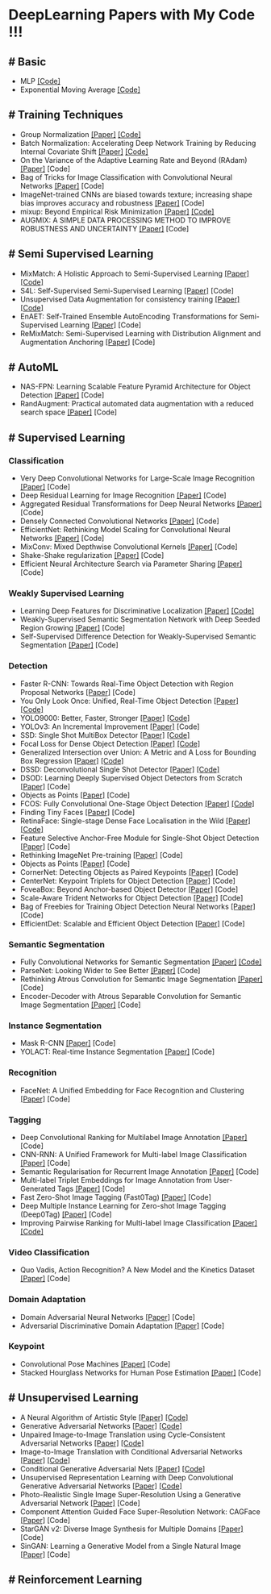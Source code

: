# DeepLearning Papers with My Code !!!

## # Basic
* MLP [[Code]](https://github.com/OFRIN/Tensorflow_MLP)
* Exponential Moving Average [[Code]](https://github.com/OFRIN/Tensorflow_Exponential_Moving_Average)

## # Training Techniques
* Group Normalization [[Paper]](https://arxiv.org/pdf/1803.08494.pdf) [[Code]](https://github.com/OFRIN/Tensorflow_Group_Norm_vs_Batch_Norm)
* Batch Normalization: Accelerating Deep Network Training by Reducing Internal Covariate Shift [[Paper]](https://arxiv.org/pdf/1502.03167.pdf) [[Code]](https://github.com/OFRIN/Tensorflow_Group_Norm_vs_Batch_Norm)
* On the Variance of the Adaptive Learning Rate and Beyond (RAdam) [[Paper]](https://arxiv.org/abs/1908.03265) [Code]
* Bag of Tricks for Image Classification with Convolutional Neural Networks [[Paper]](https://arxiv.org/abs/1812.01187) [Code]
* ImageNet-trained CNNs are biased towards texture; increasing shape bias improves accuracy and robustness [[Paper]](https://arxiv.org/abs/1811.12231) [Code]
* mixup: Beyond Empirical Risk Minimization [[Paper]](https://arxiv.org/abs/1710.09412) [[Code]](https://github.com/OFRIN/Tensorflow_MixUp)
* AUGMIX: A SIMPLE DATA PROCESSING METHOD TO IMPROVE ROBUSTNESS AND UNCERTAINTY [[Paper]](https://arxiv.org/pdf/1912.02781v1.pdf) [Code]

## # Semi Supervised Learning
* MixMatch: A Holistic Approach to Semi-Supervised Learning [[Paper]](https://arxiv.org/abs/1905.02249) [[Code]](https://github.com/OFRIN/Tensorflow_MixMatch)
* S4L: Self-Supervised Semi-Supervised Learning [[Paper]](https://arxiv.org/abs/1905.03670) [Code]
* Unsupervised Data Augmentation for consistency training [[Paper]](https://arxiv.org/abs/1904.12848) [[Code]](https://github.com/OFRIN/Tenorflow_UDA)
* EnAET: Self-Trained Ensemble AutoEncoding Transformations for Semi-Supervised Learning [[Paper]](https://arxiv.org/abs/1911.09265) [Code]
* ReMixMatch: Semi-Supervised Learning with Distribution Alignment and Augmentation Anchoring [[Paper]](https://arxiv.org/abs/1911.09785) [Code]

## # AutoML
* NAS-FPN: Learning Scalable Feature Pyramid Architecture for Object Detection [[Paper]](https://arxiv.org/abs/1904.07392) [Code]
* RandAugment: Practical automated data augmentation with a reduced search space [[Paper]](https://arxiv.org/abs/1909.13719)  [Code]

## # Supervised Learning

### Classification
* Very Deep Convolutional Networks for Large-Scale Image Recognition [[Paper]](https://arxiv.org/abs/1409.1556) [Code]
* Deep Residual Learning for Image Recognition [[Paper]](https://arxiv.org/abs/1512.03385) [Code]
* Aggregated Residual Transformations for Deep Neural Networks [[Paper]](https://arxiv.org/abs/1611.05431) [Code]
* Densely Connected Convolutional Networks [[Paper]](https://arxiv.org/abs/1608.06993) [Code]
* EfficientNet: Rethinking Model Scaling for Convolutional Neural Networks [[Paper]](https://arxiv.org/abs/1905.11946) [Code]
* MixConv: Mixed Depthwise Convolutional Kernels [[Paper]](https://bmvc2019.org/wp-content/uploads/papers/0583-paper.pdf) [Code]
* Shake-Shake regularization [[Paper]](https://arxiv.org/pdf/1705.07485.pdf) [Code]
* Efficient Neural Architecture Search via Parameter Sharing [[Paper]](https://arxiv.org/abs/1802.03268) [Code]

### Weakly Supervised Learning
* Learning Deep Features for Discriminative Localization [[Paper]](https://arxiv.org/abs/1512.04150) [[Code]](https://github.com/OFRIN/Tensorflow_Learning_Deep_Features_for_Discriminative_Localization)
* Weakly-Supervised Semantic Segmentation Network with Deep Seeded Region Growing [[Paper]](http://openaccess.thecvf.com/content_cvpr_2018/papers/Huang_Weakly-Supervised_Semantic_Segmentation_CVPR_2018_paper.pdf) [Code]
* Self-Supervised Difference Detection for Weakly-Supervised Semantic Segmentation [[Paper]](http://openaccess.thecvf.com/content_ICCV_2019/papers/Shimoda_Self-Supervised_Difference_Detection_for_Weakly-Supervised_Semantic_Segmentation_ICCV_2019_paper.pdf) [Code]

### Detection
* Faster R-CNN: Towards Real-Time Object Detection with Region Proposal Networks [[Paper]](https://arxiv.org/pdf/1506.01497.pdf) [Code]
* You Only Look Once: Unified, Real-Time Object Detection [[Paper]](https://arxiv.org/abs/1506.02640) [[Code]](https://github.com/OFRIN/Tensorflow_YOLOv1)
* YOLO9000: Better, Faster, Stronger [[Paper]](https://pjreddie.com/media/files/papers/YOLO9000.pdf) [[Code]](https://github.com/OFRIN/Tensorflow_YOLOv2)
* YOLOv3: An Incremental Improvement [[Paper]](https://pjreddie.com/media/files/papers/YOLOv3.pdf) [Code]
* SSD: Single Shot MultiBox Detector [[Paper]](https://arxiv.org/abs/1512.02325) [[Code]](https://github.com/OFRIN/Tensorflow_SSD)
* Focal Loss for Dense Object Detection [[Paper]](https://arxiv.org/abs/1708.02002) [[Code]](https://github.com/OFRIN/Tensorflow_RetinaNet)
* Generalized Intersection over Union: A Metric and A Loss for Bounding Box Regression [[Paper]](http://openaccess.thecvf.com/content_CVPR_2019/papers/Rezatofighi_Generalized_Intersection_Over_Union_A_Metric_and_a_Loss_for_CVPR_2019_paper.pdf) [[Code]](https://github.com/OFRIN/Tensorflow_GIoU)
* DSSD: Deconvolutional Single Shot Detector [[Paper]](https://arxiv.org/abs/1701.06659) [[Code]](https://github.com/OFRIN/Tensorflow_DSSD)
* DSOD: Learning Deeply Supervised Object Detectors from Scratch [[Paper]](https://arxiv.org/abs/1708.01241) [Code]
* Objects as Points [[Paper]](https://arxiv.org/abs/1904.07850) [Code]
* FCOS: Fully Convolutional One-Stage Object Detection [[Paper]](https://arxiv.org/abs/1904.01355) [[Code]](https://github.com/OFRIN/Tensorflow_FCOS)
* Finding Tiny Faces [[Paper]](https://arxiv.org/abs/1612.04402) [Code]
* RetinaFace: Single-stage Dense Face Localisation in the Wild [[Paper]](https://arxiv.org/abs/1905.00641) [[Code]](https://github.com/OFRIN/Tensorflow_RetinaFace)
* Feature Selective Anchor-Free Module for Single-Shot Object Detection [[Paper]](https://arxiv.org/abs/1903.00621) [Code]
* Rethinking ImageNet Pre-training [[Paper]](https://arxiv.org/abs/1811.08883) [Code]
* Objects as Points [[Paper]](https://arxiv.org/abs/1904.07850) [Code]
* CornerNet: Detecting Objects as Paired Keypoints [[Paper]](http://openaccess.thecvf.com/content_ECCV_2018/html/Hei_Law_CornerNet_Detecting_Objects_ECCV_2018_paper.html) [Code]
* CenterNet: Keypoint Triplets for Object Detection [[Paper]](https://arxiv.org/abs/1904.08189) [Code]
* FoveaBox: Beyond Anchor-based Object Detector [[Paper]](https://arxiv.org/abs/1904.03797) [Code]
* Scale-Aware Trident Networks for Object Detection [[Paper]](https://arxiv.org/abs/1901.01892) [Code]
* Bag of Freebies for Training Object Detection Neural Networks [[Paper]](https://arxiv.org/abs/1902.04103) [Code]
* EfficientDet: Scalable and Efficient Object Detection [[Paper]](https://arxiv.org/abs/1911.09070) [Code]

### Semantic Segmentation
* Fully Convolutional Networks for Semantic Segmentation [[Paper]](https://arxiv.org/abs/1605.06211) [[Code]](https://github.com/OFRIN/Tensorflow_FCN)
* ParseNet: Looking Wider to See Better [[Paper]](https://arxiv.org/abs/1506.04579) [Code]
* Rethinking Atrous Convolution for Semantic Image Segmentation [[Paper]](https://arxiv.org/abs/1706.05587) [Code]
* Encoder-Decoder with Atrous Separable Convolution for Semantic Image Segmentation [[Paper]](https://eccv2018.org/openaccess/content_ECCV_2018/papers/Liang-Chieh_Chen_Encoder-Decoder_with_Atrous_ECCV_2018_paper.pdf) [Code]

### Instance Segmentation
* Mask R-CNN [[Paper]](https://arxiv.org/abs/1703.06870?source=post_page---------------------------) [Code]
* YOLACT: Real-time Instance Segmentation [[Paper]](http://openaccess.thecvf.com/content_ICCV_2019/papers/Bolya_YOLACT_Real-Time_Instance_Segmentation_ICCV_2019_paper.pdf) [Code]

### Recognition
* FaceNet: A Unified Embedding for Face Recognition and Clustering [[Paper]](https://arxiv.org/abs/1503.03832) [Code]

### Tagging
* Deep Convolutional Ranking for Multilabel Image Annotation [[Paper]](https://arxiv.org/abs/1312.4894) [Code]
* CNN-RNN: A Unified Framework for Multi-label Image Classification [[Paper]](https://arxiv.org/abs/1604.04573) [Code]
* Semantic Regularisation for Recurrent Image Annotation [[Paper]](https://arxiv.org/abs/1611.05490) [Code]
* Multi-label Triplet Embeddings for Image Annotation from User-Generated Tags [[Paper]](https://www.semanticscholar.org/paper/Multi-label-Triplet-Embeddings-for-Image-Annotation-Seymour-Zhang/64a0323adf55db3d3de20cc2a8176961548379f4) [Code]
* Fast Zero-Shot Image Tagging (Fast0Tag) [[Paper]](https://arxiv.org/abs/1605.09759) [Code]
* Deep Multiple Instance Learning for Zero-shot Image Tagging (Deep0Tag) [[Paper]](https://arxiv.org/abs/1803.06051) [Code]
* Improving Pairwise Ranking for Multi-label Image Classification [[Paper]](https://arxiv.org/abs/1704.03135) [[Code]](https://github.com/OFRIN/Tensorflow_Improving_Pairwise_Ranking_for_Multi-label_Image_Classification)

### Video Classification
* Quo Vadis, Action Recognition? A New Model and the Kinetics Dataset [[Paper]](https://arxiv.org/abs/1705.07750) [Code]

### Domain Adaptation
* Domain Adversarial Neural Networks [[Paper]](https://arxiv.org/abs/1505.07818) [Code]
* Adversarial Discriminative Domain Adaptation [[Paper]](https://arxiv.org/abs/1702.05464) [Code]

### Keypoint
* Convolutional Pose Machines [[Paper]](https://arxiv.org/abs/1602.00134) [Code]
* Stacked Hourglass Networks for Human Pose Estimation [[Paper]](https://arxiv.org/abs/1603.06937) [Code]

## # Unsupervised Learning
* A Neural Algorithm of Artistic Style [[Paper]](https://arxiv.org/abs/1508.06576) [[Code]](https://github.com/OFRIN/Tensorflow_A_Neural_Algorithm_of_Artistic_Style)
* Generative Adversarial Networks [[Paper]](https://arxiv.org/abs/1406.2661) [[Code]](https://github.com/OFRIN/Tensorflow_GAN)
* Unpaired Image-to-Image Translation using Cycle-Consistent Adversarial Networks [[Paper]](https://arxiv.org/abs/1703.10593) [[Code]](https://github.com/OFRIN/Tensorflow_CycleGAN)
* Image-to-Image Translation with Conditional Adversarial Networks [[Paper]](https://arxiv.org/abs/1611.07004) [[Code]](https://github.com/OFRIN/Tensorflow_Pixel2Pixel)
* Conditional Generative Adversarial Nets [[Paper]](https://arxiv.org/abs/1411.1784) [[Code]](https://github.com/OFRIN/Tensorflow_ConditionalGAN)
* Unsupervised Representation Learning with Deep Convolutional Generative Adversarial Networks [[Paper]](https://arxiv.org/abs/1511.06434) [[Code]](https://github.com/OFRIN/Tensorflow_DCGAN)
* Photo-Realistic Single Image Super-Resolution Using a Generative Adversarial Network [[Paper]](https://arxiv.org/abs/1609.04802) [Code]
* Component Attention Guided Face Super-Resolution Network: CAGFace [[Paper]](https://arxiv.org/abs/1910.08761) [Code]
* StarGAN v2: Diverse Image Synthesis for Multiple Domains [[Paper]](https://arxiv.org/abs/1912.01865) [Code]
* SinGAN: Learning a Generative Model from a Single Natural Image [[Paper]](http://openaccess.thecvf.com/content_ICCV_2019/papers/Shaham_SinGAN_Learning_a_Generative_Model_From_a_Single_Natural_Image_ICCV_2019_paper.pdf) [Code]

## # Reinforcement Learning

